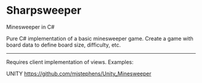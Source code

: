 # Sharpsweeper
Minesweeper in C#

Pure C# implementation of a basic minesweeper game. Create a game with board data to define board size, difficulty, etc.

---

Requires client implementation of views. Examples:

UNITY
https://github.com/mjstephens/Unity_Minesweeper
